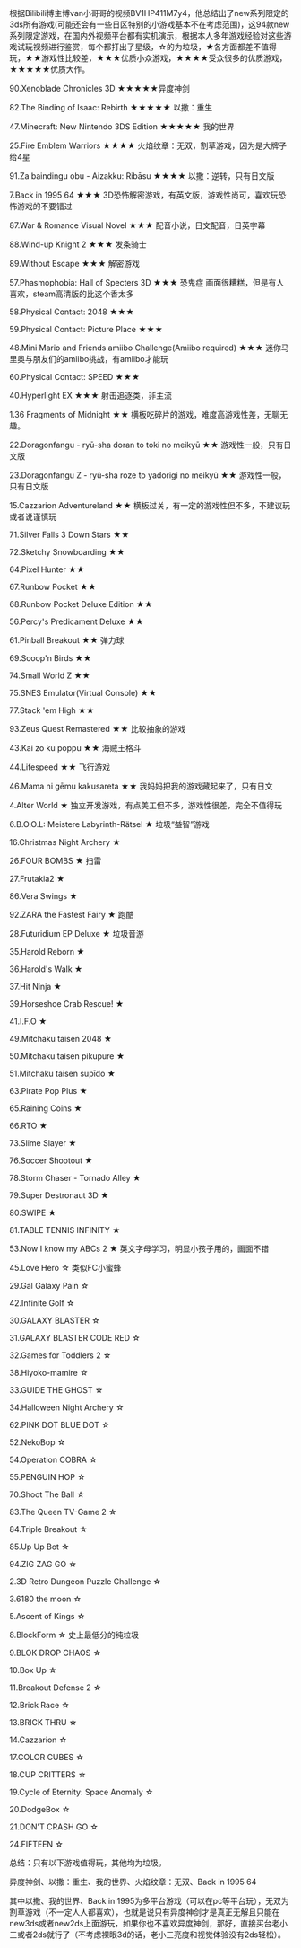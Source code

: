 根据Bilibili博主博van小哥哥的视频BV1HP411M7y4，他总结出了new系列限定的3ds所有游戏(可能还会有一些日区特别的小游戏基本不在考虑范围)，这94款new系列限定游戏，在国内外视频平台都有实机演示，根据本人多年游戏经验对这些游戏试玩视频进行鉴赏，每个都打出了星级，☆的为垃圾，★各方面都差不值得玩，★★游戏性比较差，★★★优质小众游戏，★★★★受众很多的优质游戏，★★★★★优质大作。



90.Xenoblade Chronicles 3D ★★★★★异度神剑

82.The Binding of Isaac: Rebirth ★★★★★ 以撒：重生

47.Minecraft: New Nintendo 3DS Edition ★★★★★ 我的世界

25.Fire Emblem Warriors ★★★★ 火焰纹章：无双，割草游戏，因为是大牌子给4星

91.Za baindingu obu - Aizakku: Ribāsu ★★★★ 以撒：逆转，只有日文版

7.Back in 1995 64 ★★★ 3D恐怖解密游戏，有英文版，游戏性尚可，喜欢玩恐怖游戏的不要错过

87.War & Romance Visual Novel ★★★ 配音小说，日文配音，日英字幕

88.Wind-up Knight 2 ★★★ 发条骑士

89.Without Escape ★★★ 解密游戏

57.Phasmophobia: Hall of Specters 3D ★★★ 恐鬼症 画面很糟糕，但是有人喜欢，steam高清版的比这个香太多

58.Physical Contact: 2048 ★★★

59.Physical Contact: Picture Place ★★★

48.Mini Mario and Friends amiibo Challenge(Amiibo required) ★★★ 迷你马里奥与朋友们的amiibo挑战，有amiibo才能玩

60.Physical Contact: SPEED ★★★

40.Hyperlight EX ★★★ 射击追逐类，非主流

1.36 Fragments of Midnight ★★ 横板吃碎片的游戏，难度高游戏性差，无聊无趣。

22.Doragonfangu - ryū-sha doran to toki no meikyū ★★ 游戏性一般，只有日文版

23.Doragonfangu Z - ryū-sha roze to yadorigi no meikyū ★★ 游戏性一般，只有日文版

15.Cazzarion Adventureland ★★ 横板过关，有一定的游戏性但不多，不建议玩或者说谨慎玩

71.Silver Falls 3 Down Stars ★★

72.Sketchy Snowboarding ★★

64.Pixel Hunter ★★

67.Runbow Pocket ★★

68.Runbow Pocket Deluxe Edition ★★

56.Percy's Predicament Deluxe ★★

61.Pinball Breakout ★★ 弹力球

69.Scoop'n Birds ★★

74.Small World Z ★★

75.SNES Emulator(Virtual Console) ★★

77.Stack 'em High ★★

93.Zeus Quest Remastered ★★ 比较抽象的游戏

43.Kai zo ku poppu ★★ 海贼王格斗

44.Lifespeed ★★ 飞行游戏

46.Mama ni gēmu kakusareta ★★ 我妈妈把我的游戏藏起来了，只有日文

4.Alter World ★ 独立开发游戏，有点美工但不多，游戏性很差，完全不值得玩

6.B.O.O.L: Meistere Labyrinth-Rätsel ★ 垃圾“益智”游戏

16.Christmas Night Archery ★

26.FOUR BOMBS ★ 扫雷

27.Frutakia2 ★

86.Vera Swings ★

92.ZARA the Fastest Fairy ★ 跑酷

28.Futuridium EP Deluxe ★ 垃圾音游

35.Harold Reborn ★

36.Harold's Walk ★

37.Hit Ninja ★

39.Horseshoe Crab Rescue! ★

41.I.F.O ★

49.Mitchaku taisen 2048 ★

50.Mitchaku taisen pikupure ★

51.Mitchaku taisen supīdo ★

63.Pirate Pop Plus ★

65.Raining Coins ★

66.RTO ★

73.Slime Slayer ★

76.Soccer Shootout ★

78.Storm Chaser - Tornado Alley ★

79.Super Destronaut 3D ★

80.SWIPE ★

81.TABLE TENNIS INFINITY ★

53.Now I know my ABCs 2 ★ 英文字母学习，明显小孩子用的，画面不错

45.Love Hero ☆ 类似FC小蜜蜂

29.Gal Galaxy Pain ☆

42.Infinite Golf ☆

30.GALAXY BLASTER ☆

31.GALAXY BLASTER CODE RED ☆

32.Games for Toddlers 2 ☆

38.Hiyoko-mamire ☆

33.GUIDE THE GHOST ☆

34.Halloween Night Archery ☆

62.PINK DOT BLUE DOT ☆

52.NekoBop ☆

54.Operation COBRA ☆

55.PENGUIN HOP ☆

70.Shoot The Ball ☆

83.The Queen TV-Game 2 ☆

84.Triple Breakout ☆

85.Up Up Bot ☆

94.ZIG ZAG GO ☆

2.3D Retro Dungeon Puzzle Challenge ☆

3.6180 the moon ☆

5.Ascent of Kings ☆

8.BlockForm ☆ 史上最低分的纯垃圾

9.BLOK DROP CHAOS ☆

10.Box Up ☆

11.Breakout Defense 2 ☆

12.Brick Race ☆

13.BRICK THRU ☆

14.Cazzarion ☆

17.COLOR CUBES ☆

18.CUP CRITTERS ☆

19.Cycle of Eternity: Space Anomaly ☆

20.DodgeBox ☆

21.DON'T CRASH GO ☆

24.FIFTEEN ☆



总结：只有以下游戏值得玩，其他均为垃圾。

异度神剑、以撒：重生、我的世界、火焰纹章：无双、Back in 1995 64

其中以撒、我的世界、Back in 1995为多平台游戏（可以在pc等平台玩），无双为割草游戏（不一定人人都喜欢），也就是说只有异度神剑才是真正无解且只能在new3ds或者new2ds上面游玩，如果你也不喜欢异度神剑，那好，直接买台老小三或者2ds就行了（不考虑裸眼3d的话，老小三亮度和视觉体验没有2ds轻松）。
